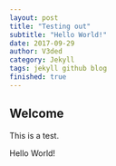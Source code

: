 ```yaml
---
layout: post
title: "Testing out"
subtitle: "Hello World!"
date: 2017-09-29
author: V3ded
category: Jekyll
tags: jekyll github blog
finished: true
---
```



## Welcome

This is a test.

Hello World!

